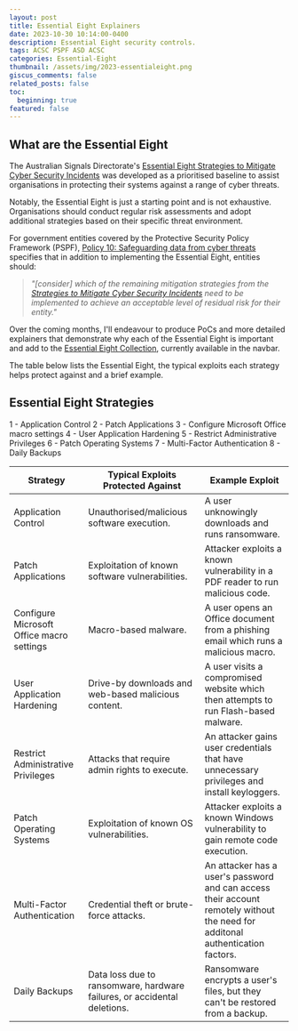 ```yaml
---
layout: post
title: Essential Eight Explainers
date: 2023-10-30 10:14:00-0400
description: Essential Eight security controls.
tags: ACSC PSPF ASD ACSC
categories: Essential-Eight
thumbnail: /assets/img/2023-essentialeight.png
giscus_comments: false
related_posts: false
toc:
  beginning: true
featured: false
---
```


## What are the Essential Eight

The Australian Signals Directorate's <a href="https://www.cyber.gov.au/resources-business-and-government/essential-cyber-security/essential-eight/essential-eight-explained"> Essential Eight Strategies to Mitigate Cyber Security Incidents</a> was developed as a prioritised baseline to assist organisations in protecting their systems against a range of cyber threats.

Notably, the Essential Eight is just a starting point and is not exhaustive. Organisations should conduct regular risk assessments and adopt additional strategies based on their specific threat environment.

For government entities covered by the Protective Security Policy Framework (PSPF), <a href="https://www.protectivesecurity.gov.au/publications-library/policy-10-safeguarding-data-cyber-threats">Policy 10: Safeguarding data from cyber threats</a> specifies that in addition to implementing the Essential Eight, entities should:

>_"[consider] which of the remaining mitigation strategies from the <a href="https://www.cyber.gov.au/acsc/view-all-content/strategies-to-mitigate-cyber-security-incidents">Strategies to Mitigate Cyber Security Incidents</a> need to be implemented to achieve an acceptable level of residual risk for their entity."_

Over the coming months, I'll endeavour to produce PoCs and more detailed explainers that demonstrate why each of the Essential Eight is important and add to the <a href="https://emdeh.com/essential-eight-explainers/">Essential Eight Collection</a>, currently available in the navbar.

The table below lists the Essential Eight, the typical exploits each strategy helps protect against and a brief example.

## Essential Eight Strategies
1 - Application Control
2 - Patch Applications
3 - Configure Microsoft Office macro settings
4 - User Application Hardening
5 - Restrict Administrative Privileges
6 - Patch Operating Systems
7 - Multi-Factor Authentication
8 - Daily Backups

| Strategy | Typical Exploits Protected Against | Example Exploit |
|----------|-------------------------------------|-----------------|
| Application Control | Unauthorised/malicious software execution. | A user unknowingly downloads and runs ransomware. |
| Patch Applications | Exploitation of known software vulnerabilities. | Attacker exploits a known vulnerability in a PDF reader to run malicious code. |
| Configure Microsoft Office macro settings | Macro-based malware. | A user opens an Office document from a phishing email which runs a malicious macro. |
| User Application Hardening | Drive-by downloads and web-based malicious content. | A user visits a compromised website which then attempts to run Flash-based malware. |
| Restrict Administrative Privileges | Attacks that require admin rights to execute. | An attacker gains user credentials that have unnecessary privileges and install keyloggers. |
| Patch Operating Systems | Exploitation of known OS vulnerabilities. | Attacker exploits a known Windows vulnerability to gain remote code execution. |
| Multi-Factor Authentication | Credential theft or brute-force attacks. | An attacker has a user's password and can access their account remotely without the need for additonal authentication factors. |
| Daily Backups | Data loss due to ransomware, hardware failures, or accidental deletions. | Ransomware encrypts a user's files, but they can't be restored from a backup. |